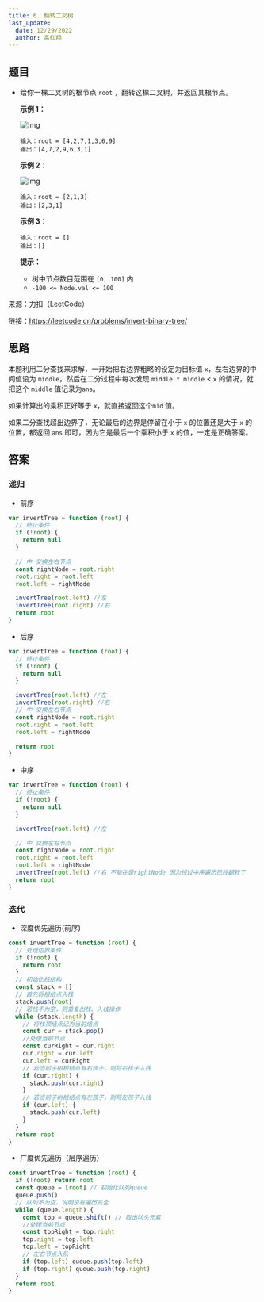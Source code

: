 ```yaml
---
title: 6. 翻转二叉树
last_update:
  date: 12/29/2022
  author: 高红翔
---
```


## 题目

- 给你一棵二叉树的根节点 `root` ，翻转这棵二叉树，并返回其根节点。

  **示例 1：**

  ![img](https://assets.leetcode.com/uploads/2021/03/14/invert1-tree.jpg)

  ```
  输入：root = [4,2,7,1,3,6,9]
  输出：[4,7,2,9,6,3,1]
  ```

  **示例 2：**

  ![img](https://assets.leetcode.com/uploads/2021/03/14/invert2-tree.jpg)

  ```
  输入：root = [2,1,3]
  输出：[2,3,1]
  ```

  **示例 3：**

  ```
  输入：root = []
  输出：[]
  ```

  **提示：**

  - 树中节点数目范围在 `[0, 100]` 内
  - `-100 <= Node.val <= 100`

来源：力扣（LeetCode）

链接：https://leetcode.cn/problems/invert-binary-tree/

## 思路

本题利用二分查找来求解，一开始把右边界粗略的设定为目标值 `x`，左右边界的中间值设为 `middle`，然后在二分过程中每次发现 `middle * middle` < `x` 的情况，就把这个 `middle` 值记录为`ans`。

如果计算出的乘积正好等于 `x`，就直接返回这个`mid` 值。

如果二分查找超出边界了，无论最后的边界是停留在小于 `x` 的位置还是大于 `x` 的位置，都返回 `ans` 即可，因为它是最后一个乘积小于 `x` 的值，一定是正确答案。

## 答案

### 递归

- 前序

```js
var invertTree = function (root) {
  // 终止条件
  if (!root) {
    return null
  }

  // 中 交换左右节点
  const rightNode = root.right
  root.right = root.left
  root.left = rightNode

  invertTree(root.left) //左
  invertTree(root.right) //右
  return root
}
```

- 后序

```js
var invertTree = function (root) {
  // 终止条件
  if (!root) {
    return null
  }

  invertTree(root.left) //左
  invertTree(root.right) //右
  // 中 交换左右节点
  const rightNode = root.right
  root.right = root.left
  root.left = rightNode

  return root
}
```

- 中序

```js
var invertTree = function (root) {
  // 终止条件
  if (!root) {
    return null
  }

  invertTree(root.left) //左

  // 中 交换左右节点
  const rightNode = root.right
  root.right = root.left
  root.left = rightNode
  invertTree(root.left) //右 不能在是rightNode 因为经过中序遍历已经翻转了
  return root
}
```

### 迭代

- 深度优先遍历(前序)

```js
const invertTree = function (root) {
  // 处理边界条件
  if (!root) {
    return root
  }
  // 初始化栈结构
  const stack = []
  // 首先将根结点入栈
  stack.push(root)
  // 若栈不为空，则重复出栈、入栈操作
  while (stack.length) {
    // 将栈顶结点记为当前结点
    const cur = stack.pop()
    //处理当前节点
    const curRight = cur.right
    cur.right = cur.left
    cur.left = curRight
    // 若当前子树根结点有右孩子，则将右孩子入栈
    if (cur.right) {
      stack.push(cur.right)
    }
    // 若当前子树根结点有左孩子，则将左孩子入栈
    if (cur.left) {
      stack.push(cur.left)
    }
  }
  return root
}
```

- 广度优先遍历（层序遍历）

```js
const invertTree = function (root) {
  if (!root) return root
  const queue = [root] // 初始化队列queue
  queue.push()
  // 队列不为空，说明没有遍历完全
  while (queue.length) {
    const top = queue.shift() // 取出队头元素
    //处理当前节点
    const topRight = top.right
    top.right = top.left
    top.left = topRight
    // 左右节点入队
    if (top.left) queue.push(top.left)
    if (top.right) queue.push(top.right)
  }
  return root
}
```
